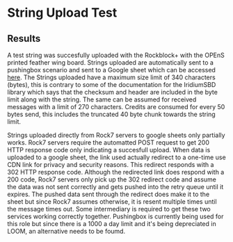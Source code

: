 # String Upload Test

## Results
A test string was succesfully uploaded with the Rockblock+ with the OPEnS printed feather wing board. Strings uploaded are automatically sent to a pushingbox scenario and sent to a Google sheet which can be accessed [here](https://docs.google.com/spreadsheets/d/1Laa9uiGudBIt20_-pP0hakaxJziztCw4hWVcvK4OTTo/edit?usp=sharing). The Strings uploaded have a maximum size limit of 340 characters (bytes), this is contrary to some of the documentation for the IridiumSBD library which says that the checksum and header are included in the byte limit along with the string. The same can be assumed for received messages with a limit of 270 characters. Credits are consumed for every 50 bytes send, this includes the truncated 40 byte chunk towards the string limit. 

Strings uploaded directly from Rock7 servers to google sheets only partially works. Rock7 servers require the automatted POST request to get 200 HTTP response code only indicating a succesfull upload. When data is uploaded to a google sheet, the link used actually redirect to a one-time use CDN link for privacy and security reasons. This redirect responds with a 302 HTTP response code. Although the redirected link does respond with a 200 code, Rock7 servers only pick up the 302 redirect code and assume the data was not sent correctly and gets pushed into the retry queue until it expires. The pushed data sent through the redirect does make it to the sheet but since Rock7 assumes otherwise, it is resent multiple times until the message times out. Some intermediary is required to get these two services working correctly together. Pushingbox is currently being used for this role but since there is a 1000 a day limit and it's being depreciated in LOOM, an alternative needs to be foumd.
